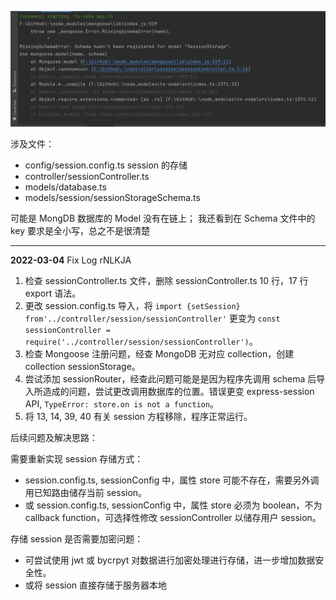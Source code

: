 ![img.png](img.png)

涉及文件：

- config/session.config.ts session 的存储
- controller/sessionController.ts
- models/database.ts
- models/session/sessionStorageSchema.ts

可能是 MongDB 数据库的 Model 没有在链上；
我还看到在 Schema 文件中的 key 要求是全小写，总之不是很清楚

---

**2022-03-04** Fix Log
rNLKJA

1. 检查 sessionController.ts 文件，删除 sessionController.ts 10 行，17 行 export 语法。
2. 更改 session.config.ts 导入，将 `import {setSession} from'../controller/session/sessionController'` 更变为 `const sessionController = require('../controller/session/sessionController')`。
3. 检查 Mongoose 注册问题，经查 MongoDB 无对应 collection，创建 collection sessionStorage。
4. 尝试添加 sessionRouter，经查此问题可能是是因为程序先调用 schema 后导入所造成的问题，尝试更改调用数据库的位置。错误更变 express-session API, `TypeError: store.on is not a function`。
5. 将 13, 14, 39, 40 有关 session 方程移除，程序正常运行。

后续问题及解决思路：

需要重新实现 session 存储方式：

- session.config.ts, sessionConfig 中，属性 store 可能不存在，需要另外调用已知路由储存当前 session。
- 或 session.config.ts, sessionConfig 中，属性 store 必须为 boolean，不为 callback function，可选择性修改 sessionController 以储存用户 session。

存储 session 是否需要加密问题：

- 可尝试使用 jwt 或 bycrpyt 对数据进行加密处理进行存储，进一步增加数据安全性。
- 或将 session 直接存储于服务器本地
